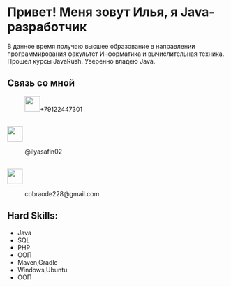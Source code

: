 
<h1>Привет! Меня зовут Илья, я Java-разработчик</h1>

<p>
	В данное время получаю высшее образование в направлении программирования факультет Информатика и вычислительная техника.
	Прошел курсы JavaRush.
	Уверенно владею Java.
</p>

<h2>Cвязь со мной</h2>
</a>
<dir><img height=35 src="https://img.shields.io/badge/Telegram-2CA5E0?style=for-the-badge&logo=telegram&logoColor=white"/>+79122447301</dir></br>
<img height=35 src="https://img.shields.io/badge/WhatsApp-25D366?style=for-the-badge&logo=whatsapp&logoColor=white"/></a>
<dir>@ilyasafin02</dir></br>
<img height=35 src="https://img.shields.io/badge/Gmail-D14836?style=for-the-badge&logo=gmail&logoColor=white"/></a>
<dir>cobraode228@gmail.com</dir>

<h2>Hard Skills:</h2>
<ul>
     <li>Java</li>
     <li>SQL</li>
     <li>PHP</li>
     <li>ООП</li>
     <li>Maven,Gradle</li>
     <li>Windows,Ubuntu</li>
     <li>ООП</li>
   </ul>

	